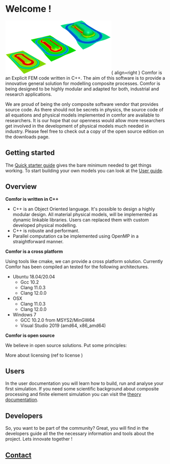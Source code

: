 # Welcome !

![Placeholder](assets/img/forming.png){ align=right }
Comfor is an Explicit FEM code written in C++. The aim of this software is to provide a innovative general solution for modelling composite processes. Comfor is being designed to be highly modular and adapted for both, industrial and research applications.

We are proud of being the only composite software vendor that provides source code. As there should not be secrets in physics, the source code of all equations and physical models implemented in comfor are available to researchers. It is our hope that our openness would allow more researchers get involved in the development of physical models much needed in industry. Please feel free to check out a copy of the open source edition on the downloads page.

## Getting started

The [Quick starter guide](overview/quick_starter_guide.md) gives the bare minimum needed to get things working. To start building your own models you can look at the [User guide](user/user_overview).

## Overview

**Comfor is written in C++**

- C++ is an Object Oriented language. It's possible to design a highly modular design. All material physical models, will be implemented as dynamic linkable libraries. Users can replaced them with custom developed physical modelling.
- C++ is robuste and performant.
- Parallel computation ca be implemented using OpenMP in a straightforward manner.

**Comfor is a cross platform**

Using tools like cmake, we can provide a cross platform solution. Currently Comfor has been compiled an tested for the following architectures.

- Ubuntu 18.04/20.04 
    - Gcc 10.2
    - Clang 11.0.3
    - Clang 12.0.0
- OSX
    - Clang 11.0.3
    - Clang 12.0.0
- Windows 7
    - GCC 10.2.0 from MSYS2/MinGW64
    - Visual Studio 2019 (amd64, x86_amd64)

**Comfor is open source**

We believe in open source solutions. Put some principles:

More about licensing (ref to license )

## Users

In the user documentation you will learn how to build, run and analyse your first simulation. If you need some scientific background about composite processing and finite element simulation you can visit the [theory documentation]().

## Developers

So, you want to be part of the community? Great, you will find in the developers guide all the the necessary information and tools about the project. Lets innovate together !

## [Contact]() 

